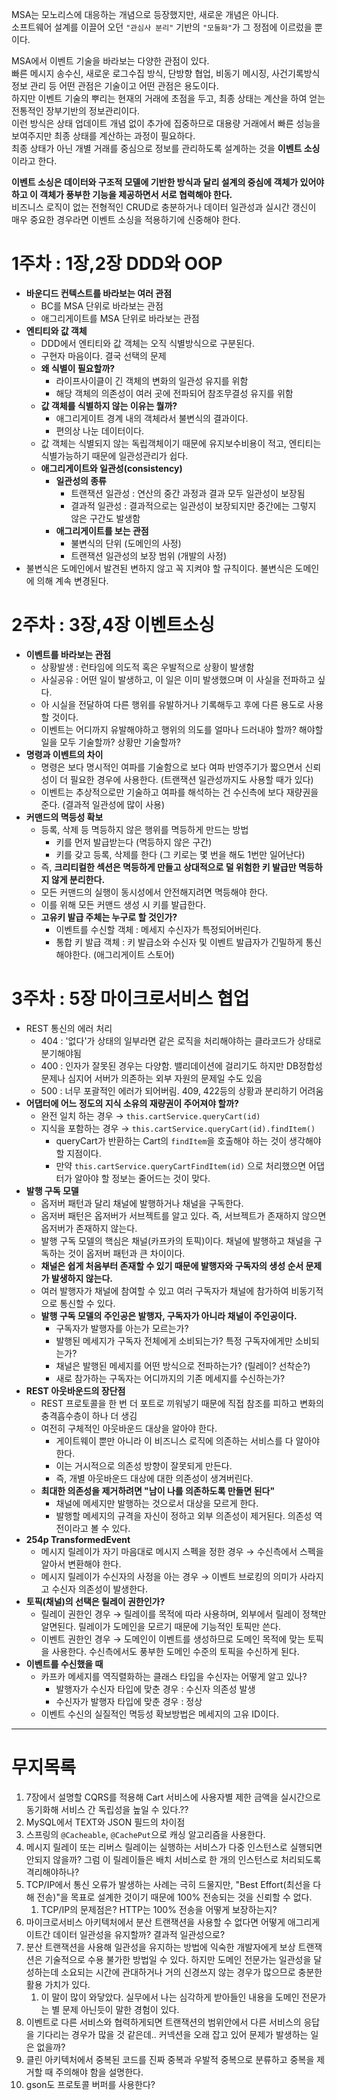 
MSA는 모노리스에 대응하는 개념으로 등장했지만, 새로운 개념은 아니다.  
소프트웨어 설계를 이끌어 오던 `"관심사 분리"` 기반의 `"모둘화"`가 그 정점에 이르렀을 뿐이다.  
  
MSA에서 이벤트 기술을 바라보는 다양한 관점이 있다.  
빠른 메시지 송수신, 새로운 로그수집 방식, 단방향 협업, 비동기 메시징, 사건기록방식 정보 관리 등 어떤 관점은 기술이고 어떤 관점은 용도이다.  
하지만 이벤트 기술의 뿌리는 현재의 거래에 초점을 두고, 최종 상태는 계산을 하여 얻는 전통적인 장부기반의 정보관리이다.  
이런 방식은 상태 업데이트 개념 없이 추가에 집중하므로 대용량 거래에서 빠른 성능을 보여주지만 최종 상태를 계산하는 과정이 필요하다.  
최종 상태가 아닌 개별 거래를 중심으로 정보를 관리하도록 설계하는 것을 **이벤트 소싱** 이라고 한다.  
  
**이벤트 소싱은 데이터와 구조적 모델에 기반한 방식과 달리 설계의 중심에 객체가 있어야 하고 이 객체가 풍부한 기능을 제공하면서 서로 협력해야 한다.**  
비즈니스 로직이 없는 전형적인 CRUD로 충분하거나 데이터 일관성과 실시간 갱신이 매우 중요한 경우라면 이벤트 소싱을 적용하기에 신중해야 한다.  

# 1주차 : 1장,2장 DDD와 OOP

- **바운디드 컨텍스트를 바라보는 여러 관점**
  - BC를 MSA 단위로 바라보는 관점
  - 애그리게이트를 MSA 단위로 바라보는 관점
- **엔티티와 값 객체**
  - DDD에서 엔티티와 값 객체는 오직 식별방식으로 구분된다.
  - 구현자 마음이다. 결국 선택의 문제
  - **왜 식별이 필요할까?**
    - 라이프사이클이 긴 객체의 변화의 일관성 유지를 위함
    - 해당 객체의 의존성이 여러 곳에 전파되어 참조무결성 유지를 위함
  - **값 객체를 식별하지 않는 이유는 뭘까?**
    - 애그리게이트 경계 내의 객체라서 불변식의 결과이다.
    - 편의상 나눈 데이터이다.
  - 값 객체는 식별되지 않는 독립객체이기 때문에 유지보수비용이 적고, 엔티티는 식별가능하기 때문에 일관성관리가 쉽다.
  - **애그리게이트와 일관성(consistency)**
    - **일관성의 종류**
      - 트랜잭션 일관성 : 연산의 중간 과정과 결과 모두 일관성이 보장됨
      - 결과적 일관성 : 결과적으로는 일관성이 보장되지만 중간에는 그렇지 않은 구간도 발생함
    - **애그리게이트를 보는 관점**
      - 불변식의 단위 (도메인의 사정)
      - 트랜잭션 일관성의 보장 범위 (개발의 사정)
- 불변식은 도메인에서 발견된 변하지 않고 꼭 지켜야 할 규칙이다. 불변식은 도메인에 의해 계속 변경된다.

# 2주차 : 3장,4장 이벤트소싱

- **이벤트를 바라보는 관점**
  - 상황발생 : 런타임에 의도적 혹은 우발적으로 상황이 발생함
  - 사실공유 : 어떤 일이 발생하고, 이 일은 이미 발생했으며 이 사실을 전파하고 싶다.
  - 아 시실을 전달하여 다른 행위를 유발하거나 기록해두고 후에 다른 용도로 사용할 것이다.
  - 이벤트는 어디까지 유발해야하고 행위의 의도를 얼마나 드러내야 할까? 해야할 일을 모두 기술할까? 상황만 기술할까?
- **명령과 이벤트의 차이**
  - 명령은 보다 명시적인 여파를 기술함으로 보다 여파 반영주기가 짧으면서 신뢰성이 더 필요한 경우에 사용한다. (트랜잭션 일관성까지도 사용할 때가 있다)
  - 이벤트는 추상적으로만 기술하고 여파를 해석하는 건 수신측에 보다 재량권을 준다. (결과적 일관성에 많이 사용)
- **커맨드의 멱등성 확보**
  - 등록, 삭제 등 멱등하지 않은 행위를 멱등하게 만드는 방법
    - 키를 먼저 발급받는다 (멱등하지 않은 구간)
    - 키를 갖고 등록, 삭제를 한다 (그 키로는 몇 번을 해도 1번만 일어난다)
  - 즉, **크리티컬한 섹션은 멱등하게 만들고 상대적으로 덜 위험한 키 발급만 멱등하지 않게 분리한다.**
  - 모든 커맨드의 실행이 동시성에서 안전해지려면 멱등해야 한다.
  - 이를 위해 모든 커맨드 생성 시 키를 발급한다.
  - **고유키 발급 주체는 누구로 할 것인가?**
    - 이벤트를 수신할 객체 : 메세지 수신자가 특정되어버린다.
    - 통합 키 발급 객체 : 키 발급소와 수신자 및 이벤트 발급자가 긴밀하게 통신해야한다. (애그리게이트 스토어)

# 3주차 : 5장 마이크로서비스 협업

- REST 통신의 에러 처리
  - 404 : '없다'가 상태의 일부라면 같은 로직을 처리해야하는 클라코드가 상태로 분기해야됨
  - 400 : 인자가 잘못된 경우는 다양함. 밸리데이션에 걸리기도 하지만 DB정합성 문제나 심지어 서버가 의존하는 외부 자원의 문제일 수도 있음
  - 500 : 너무 포괄적인 에러가 되어버림. 409, 422등의 상황과 분리하기 어려움
- **어댑터에 어느 정도의 지식 소유의 재량권이 주어져야 할까?**
  - 완전 일치 하는 경우 → `this.cartService.queryCart(id)`
  - 지식을 포함하는 경우 → `this.cartService.queryCart(id).findItem()`
    - queryCart가 반환하는 Cart의 `findItem`을 호출해야 하는 것이 생각해야 할 지점이다.
    - 만약 `this.cartService.queryCartFindItem(id)` 으로 처리했으면 어댑터가 알아야 할 정보는 줄어드는 것이 맞다.
- **발행 구독 모델**
  - 옵저버 패턴과 달리 채널에 발행하거나 채널을 구독한다.
  - 옵저버 패턴은 옵저버가 서브젝트를 알고 있다. 즉, 서브젝트가 존재하지 않으면 옵저버가 존재하지 않는다.
  - 발행 구독 모델의 핵심은 채널(카프카의 토픽)이다. 채널에 발행하고 채널을 구독하는 것이 옵저버 패턴과 큰 차이이다.
  - **채널은 쉽게 처음부터 존재할 수 있기 때문에 발행자와 구독자의 생성 순서 문제가 발생하지 않는다.** 
  - 여러 발행자가 채널에 참여할 수 있고 여러 구독자가 채널에 참가하여 비동기적으로 통신할 수 있다.
  - **발행 구독 모델의 주인공은 발행자, 구독자가 아니라 채널이 주인공이다.**
    - 구독자가 발행자를 아는가 모르는가?
    - 발행된 메세지가 구독자 전체에게 소비되는가? 특정 구독자에게만 소비되는가?
    - 채널은 발행된 메세지를 어떤 방식으로 전파하는가? (릴레이? 선착순?)
    - 새로 참가하는 구독자는 어디까지의 기존 메세지를 수신하는가?
- **REST 아웃바운드의 장단점**
  - REST 프로토콜을 한 번 더 포트로 끼워넣기 때문에 직접 참조를 피하고 변화의 충격흡수층이 하나 더 생김
  - 여전히 구체적인 아웃바운드 대상을 알아야 한다.
    - 게이트웨이 뿐만 아니라 이 비즈니스 로직에 의존하는 서비스를 다 알아야 한다.
    - 이는 거시적으로 의존성 방향이 잘못되게 만든다.
    - 즉, 개별 아웃바운드 대상에 대한 의존성이 생겨버린다.
  - **최대한 의존성을 제거하려면 "남이 나를 의존하도록 만들면 된다"**
    - 채널에 메세지만 발행하는 것으로서 대상을 모르게 한다.
    - 발행할 메세지의 규격을 자신이 정하고 외부 의존성이 제거된다. 의존성 역전이라고 볼 수 있다.
- **254p TransformedEvent**
  - 메시지 릴레이가 자기 마음대로 메시지 스펙을 정한 경우 → 수신측에서 스펙을 알아서 변환해야 한다.
  - 메시지 릴레이가 수신자의 사정을 아는 경우 → 이벤트 브로킹의 의미가 사라지고 수신자 의존성이 발생한다.
- **토픽(채널)의 선택은 릴레이 권한인가?**
  - 릴레이 권한인 경우 → 릴레이를 목적에 따라 사용하며, 외부에서 릴레이 정책만 알면된다. 릴레이가 도메인을 모르기 때문에 기능적인 토픽만 쓴다.
  - 이벤트 권한인 경우 → 도메인이 이벤트를 생성하므로 도메인 목적에 맞는 토픽을 사용한다. 수신측에서도 풍부한 도메인 수준의 토픽을 수신하게 된다.
- **이벤트를 수신했을 때**
  - 카프카 메세지를 역직렬화하는 클래스 타입을 수신자는 어떻게 알고 있나?
    - 발행자가 수신자 타입에 맞춘 경우 : 수신자 의존성 발생
    - 수신자가 발행자 타입에 맞춘 경우 : 정상
  - 이벤트 수신의 실질적인 멱등성 확보방법은 메세지의 고유 ID이다.

***

# 무지목록
1. 7장에서 설명할 CQRS를 적용해 Cart 서비스에 사용자별 제한 금액을 실시간으로 동기화해 서비스 간 독립성을 높일 수 있다.??
2. MySQL에서 TEXT와 JSON 필드의 차이점
3. 스프링의 `@Cacheable`, `@CachePut`으로 캐싱 알고리즘을 사용한다.
4. 메시지 릴레이 또는 리버스 릴레이는 실행하는 서비스가 다중 인스턴스로 실행되면 안되지 않을까? 그럼 이 릴레이들은 배치 서비스로 한 개의 인스턴스로 처리되도록 격리해야하나?
5. TCP/IP에서 통신 오류가 발생하는 사례는 극히 드물지만, "Best Effort(최선을 다해 전송)"을 목표로 설계한 것이기 때문에 100% 전송되는 것을 신뢰할 수 없다.
   1. TCP/IP의 문제점은? HTTP는 100% 전송을 어떻게 보장하는지?
6. 마이크로서비스 아키텍처에서 분산 트랜잭션을 사용할 수 없다면 어떻게 애그리게이트간 데이터 일관성을 유지할까? 결과적 일관성으로?
7. 분산 트랜잭션을 사용해 일관성을 유지하는 방법에 익숙한 개발자에게 보상 트랜잭션은 기술적으로 수용 불가한 방법일 수 있다.   하지만 도메인 전문가는 일관성을 달성하는데 소요되는 시간에 관대하거나 거의 신경쓰지 않는 경우가 많으므로 충분한 활용 가치가 있다.
   1. 이 말이 많이 와닿았다. 실무에서 나는 심각하게 받아들인 내용을 도메인 전문가는 별 문제 아닌듯이 말한 경험이 있다.
8. 이벤트로 다른 서비스와 협력하게되면 트랜잭션의 범위안에서 다른 서비스의 응답을 기다리는 경우가 많을 것 같은데.. 커넥션을 오래 잡고 있어 문제가 발생하는 일은 없을까?
9. 클린 아키텍처에서 중복된 코드를 진짜 중복과 우발적 중복으로 분류하고 중복을 제거할 때 주의해야 함을 설명한다.
10. gson도 프로토콜 버퍼를 사용한다?
